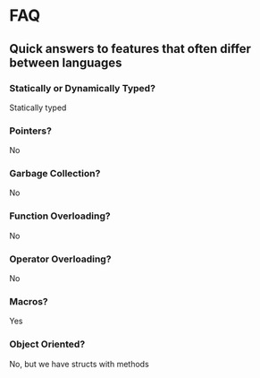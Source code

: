 # FAQ

## Quick answers to features that often differ between languages

### Statically or Dynamically Typed?

Statically typed

### Pointers?

No

### Garbage Collection?

No

### Function Overloading?

No

### Operator Overloading?

No

### Macros?

Yes

### Object Oriented?

No, but we have structs with methods